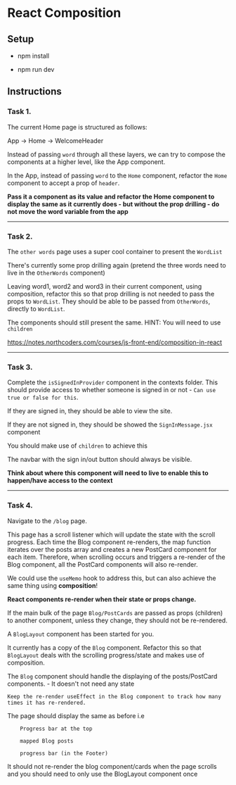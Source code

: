 # React Composition

## Setup

-   npm install

-   npm run dev

## Instructions

### Task 1.

The current Home page is structured as follows:

App -> Home -> WelcomeHeader

Instead of passing `word` through all these layers, we can try to compose the components at a higher level, like the App component.

In the App, instead of passing `word` to the `Home` component, refactor the `Home` component to accept a prop of `header`.

**Pass it a component as its value and refactor the Home component to display the same as it currently does - but without the prop drilling - do not move the word variable from the app**

---

### Task 2.

The `other words` page uses a super cool container to present the `WordList`

There's currently some prop drilling again (pretend the three words need to live in the `OtherWords` component)

Leaving word1, word2 and word3 in their current component, using composition, refactor this so that prop drilling is not needed to pass the props to `WordList`. They should be able to be passed from `OtherWords`, directly to `WordList`.

The components should still present the same. HINT: You will need to use `children`

https://notes.northcoders.com/courses/js-front-end/composition-in-react

---

### Task 3.

Complete the `isSignedInProvider` component in the contexts folder. This should provide access to whether someone is signed in or not - `Can use true or false for this`.

If they are signed in, they should be able to view the site.

If they are not signed in, they should be showed the `SignInMessage.jsx` component

You should make use of `children` to achieve this

The navbar with the sign in/out button should always be visible.

**Think about where this component will need to live to enable this to happen/have access to the context**

---

### Task 4.

Navigate to the `/blog` page.

This page has a scroll listener which will update the state with the scroll progress. Each time the Blog component re-renders, the map function iterates over the posts array and creates a new PostCard component for each item. Therefore, when scrolling occurs and triggers a re-render of the Blog component, all the PostCard components will also re-render.

We could use the `useMemo` hook to address this, but can also achieve the same thing using **composition**!

**React components re-render when their state or props change.**

If the main bulk of the page `Blog/PostCards` are passed as props (children) to another component, unless they change, they should not be re-rendered.

A `BlogLayout` component has been started for you.

It currently has a copy of the `Blog` component. Refactor this so that `BlogLayout` deals with the scrolling progress/state and makes use of composition.

The `Blog` component should handle the displaying of the posts/PostCard components. - It doesn't not need any state

`Keep the re-render useEffect in the Blog component to track how many times it has re-rendered.`

The page should display the same as before i.e

        Progress bar at the top

        mapped Blog posts

        progress bar (in the Footer)

It should not re-render the blog component/cards when the page scrolls and you should need to only use the BlogLayout component once
